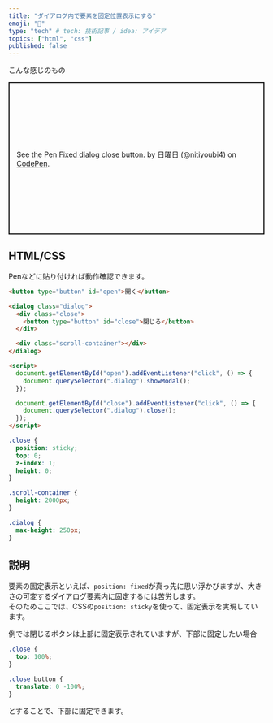 ```yaml
---
title: "ダイアログ内で要素を固定位置表示にする"
emoji: "🕌"
type: "tech" # tech: 技術記事 / idea: アイデア
topics: ["html", "css"]
published: false
---
```


こんな感じのもの

<p class="codepen" data-height="300" data-default-tab="html,result" data-slug-hash="YzmoXeG" data-pen-title="Fixed dialog close button." data-user="nitiyoubi4" style="height: 300px; box-sizing: border-box; display: flex; align-items: center; justify-content: center; border: 2px solid; margin: 1em 0; padding: 1em;">
  <span>See the Pen <a href="https://codepen.io/nitiyoubi4/pen/YzmoXeG">
  Fixed dialog close button.</a> by 日曜日 (<a href="https://codepen.io/nitiyoubi4">@nitiyoubi4</a>)
  on <a href="https://codepen.io">CodePen</a>.</span>
</p>
<script async src="https://cpwebassets.codepen.io/assets/embed/ei.js"></script>

## HTML/CSS

Penなどに貼り付ければ動作確認できます。

```html
<button type="button" id="open">開く</button>

<dialog class="dialog">
  <div class="close">
    <button type="button" id="close">閉じる</button>
  </div>

  <div class="scroll-container"></div>
</dialog>

<script>
  document.getElementById("open").addEventListener("click", () => {
    document.querySelector(".dialog").showModal();
  });

  document.getElementById("close").addEventListener("click", () => {
    document.querySelector(".dialog").close();
  });
</script>
```

```css
.close {
  position: sticky;
  top: 0;
  z-index: 1;
  height: 0;
}

.scroll-container {
  height: 2000px;
}

.dialog {
  max-height: 250px;
}
```

## 説明

要素の固定表示といえば、`position: fixed`が真っ先に思い浮かびますが、大きさの可変するダイアログ要素内に固定するには苦労します。  
そのためここでは、CSSの`position: sticky`を使って、固定表示を実現しています。

例では閉じるボタンは上部に固定表示されていますが、下部に固定したい場合

```css
.close {
  top: 100%;
}

.close button {
  translate: 0 -100%;
}
```

とすることで、下部に固定できます。
